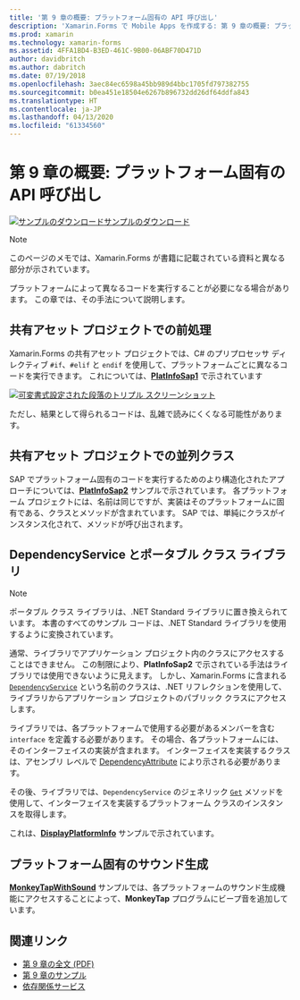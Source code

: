 ```yaml
---
title: '第 9 章の概要: プラットフォーム固有の API 呼び出し'
description: 'Xamarin.Forms で Mobile Apps を作成する: 第 9 章の概要: プラットフォーム固有の API 呼び出し'
ms.prod: xamarin
ms.technology: xamarin-forms
ms.assetid: 4FFA1BD4-B3ED-461C-9B00-06ABF70D471D
author: davidbritch
ms.author: dabritch
ms.date: 07/19/2018
ms.openlocfilehash: 3aec84ec6598a45bb989d4bbc1705fd797382755
ms.sourcegitcommit: b0ea451e18504e6267b896732dd26df64ddfa843
ms.translationtype: HT
ms.contentlocale: ja-JP
ms.lasthandoff: 04/13/2020
ms.locfileid: "61334560"
---
```

# <a name="summary-of-chapter-9-platform-specific-api-calls"></a>第 9 章の概要: プラットフォーム固有の API 呼び出し

[![サンプルのダウンロード](~/media/shared/download.png)サンプルのダウンロード](https://github.com/xamarin/xamarin-forms-book-samples/tree/master/Chapter09)

> [!NOTE] 
> このページのメモでは、Xamarin.Forms が書籍に記載されている資料と異なる部分が示されています。

プラットフォームによって異なるコードを実行することが必要になる場合があります。 この章では、その手法について説明します。

## <a name="preprocessing-in-the-shared-asset-project"></a>共有アセット プロジェクトでの前処理

Xamarin.Forms の共有アセット プロジェクトでは、C# のプリプロセッサ ディレクティブ `#if`、`#elif` と `endif` を使用して、プラットフォームごとに異なるコードを実行できます。 これについては、[**PlatInfoSap1**](https://github.com/xamarin/xamarin-forms-book-samples/tree/master/Chapter09/PlatInfoSap1) で示されています

[![可変書式設定された段落のトリプル スクリーンショット](images/ch09fg01-small.png "デバイス モデルとオペレーティング システム")](images/ch09fg01-large.png#lightbox "デバイス モデルとオペレーティング システム")

ただし、結果として得られるコードは、乱雑で読みにくくなる可能性があります。

## <a name="parallel-classes-in-the-shared-asset-project"></a>共有アセット プロジェクトでの並列クラス

SAP でプラットフォーム固有のコードを実行するためのより構造化されたアプローチについては、[**PlatInfoSap2**](https://github.com/xamarin/xamarin-forms-book-samples/tree/master/Chapter09/PlatInfoSap2) サンプルで示されています。 各プラットフォーム プロジェクトには、名前は同じですが、実装はそのプラットフォームに固有である、クラスとメソッドが含まれています。 SAP では、単純にクラスがインスタンス化されて、メソッドが呼び出されます。

## <a name="dependencyservice-and-the-portable-class-library"></a>DependencyService とポータブル クラス ライブラリ

> [!NOTE] 
> ポータブル クラス ライブラリは、.NET Standard ライブラリに置き換えられています。 本書のすべてのサンプル コードは、.NET Standard ライブラリを使用するように変換されています。

通常、ライブラリでアプリケーション プロジェクト内のクラスにアクセスすることはできません。 この制限により、**PlatInfoSap2** で示されている手法はライブラリでは使用できないように見えます。 しかし、Xamarin.Forms に含まれる [`DependencyService`](xref:Xamarin.Forms.DependencyService) という名前のクラスは、.NET リフレクションを使用して、ライブラリからアプリケーション プロジェクトのパブリック クラスにアクセスします。

ライブラリでは、各プラットフォームで使用する必要があるメンバーを含む `interface` を定義する必要があります。 その場合、各プラットフォームには、そのインターフェイスの実装が含まれます。 インターフェイスを実装するクラスは、アセンブリ レベルで [DependencyAttribute](xref:Xamarin.Forms.DependencyAttribute) により示される必要があります。

その後、ライブラリでは、`DependencyService` のジェネリック [`Get`](xref:Xamarin.Forms.DependencyService.Get*) メソッドを使用して、インターフェイスを実装するプラットフォーム クラスのインスタンスを取得します。

これは、[**DisplayPlatformInfo**](https://github.com/xamarin/xamarin-forms-book-samples/tree/master/Chapter09/DisplayPlatformInfo) サンプルで示されています。

## <a name="platform-specific-sound-generation"></a>プラットフォーム固有のサウンド生成

[**MonkeyTapWithSound**](https://github.com/xamarin/xamarin-forms-book-samples/tree/master/Chapter09/MonkeyTapWithSound) サンプルでは、各プラットフォームのサウンド生成機能にアクセスすることによって、**MonkeyTap** プログラムにビープ音を追加しています。

## <a name="related-links"></a>関連リンク

- [第 9 章の全文 (PDF)](https://download.xamarin.com/developer/xamarin-forms-book/XamarinFormsBook-Ch09-Apr2016.pdf)
- [第 9 章のサンプル](https://github.com/xamarin/xamarin-forms-book-samples/tree/master/Chapter09)
- [依存関係サービス](~/xamarin-forms/app-fundamentals/dependency-service/index.md)

